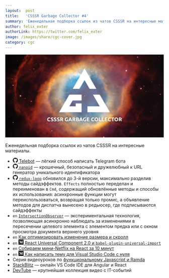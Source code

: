 ```yaml
---
layout:  post
title:   'CSSSR Garbage Collector #4'
summary: 'Еженедельная подборка ссылок из чатов CSSSR на интересные материалы'
author: felix_exter
authorLink: https://twitter.com/felix_exter
image: /images/share/cgc-cover.jpg
category: cgc
---
```


[github]: /images/icons/github.png
[medium]: /images/icons/medium.png
[yt]: /images/icons/youtube.png

![CSSSR Garbage Collector](/images/share/cgc-cover.jpg)

Еженедельная подборка ссылок из чатов CSSSR на интересные материалы.

- [![github] Telebot](https://github.com/mullwar/telebot) — лёгкий способ написать Telegram бота
- [![github] `nanoid`](https://github.com/ai/nanoid) — крошечный, безопасный и дружелюбный к URL генератор уникального идентификатора
- [![github] `redux-loop`](https://github.com/redux-loop/redux-loop/releases/tag/v3.0.0) обновился до 3-й версии, максимально разделив методы сайдэффектов. `Effects` полностью переделан и переименован в `Cmd`, содержащий обновлённые методы и способы их использования: асинхронные функции могут переиспользоваться, возвращая только промис, а объявление методов для диспатча вынесено в редьюсер, где подписываются сайдэффекты
- `en` [`IntersectionObserver`](https://developer.mozilla.org/en-US/docs/Web/API/IntersectionObserver) — экспериментальная технология, позволяющая асинхронно наблюдать за изменениями в пересечении целевого элемента с элементом предка или с окном просмотра документа верхнего уровня
- `en` [Как оптимизировать изменение размера и скролл](https://iamakulov.com/notes/resize-scroll/)
- `en` [![medium] React Universal Component 2.0 и `babel-plugin-universal-import`](https://medium.com/faceyspacey/announcing-react-universal-component-2-0-babel-plugin-universal-import-5702d59ec1f4)
- `en` [Собираем мини-Netflix на React за 10 минут](https://scotch.io/tutorials/build-a-mini-netflix-with-react-in-10-minutes)
- `en` [![medium] Как написать тему для Visual Studio Code с нуля](https://medium.com/@caludio/how-to-write-a-visual-studio-code-color-theme-from-scratch-7ccb7e5da2aa)
- Серия видеоуроков по [функциональному Javascript и Ramda](https://monsterlessons.com/project/series/funkcionalnyj-javascript-i-ramda)
- [StackBlitz](https://stackblitz.com/) — онлайн VS Code IDE для Angular и React
- [DevTube](https://devtube.ru/) — крупнейшая коллекция видео с IT-событий
